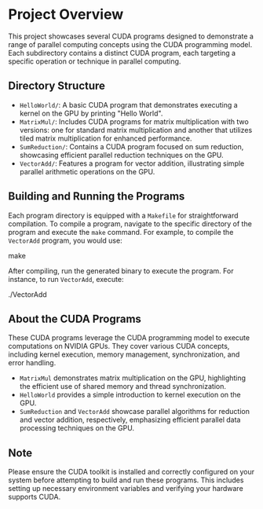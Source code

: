 # Project Overview

This project showcases several CUDA programs designed to demonstrate a range of parallel computing concepts using the CUDA programming model. Each subdirectory contains a distinct CUDA program, each targeting a specific operation or technique in parallel computing.

## Directory Structure

- `HelloWorld/`: A basic CUDA program that demonstrates executing a kernel on the GPU by printing "Hello World".
- `MatrixMul/`: Includes CUDA programs for matrix multiplication with two versions: one for standard matrix multiplication and another that utilizes tiled matrix multiplication for enhanced performance.
- `SumReduction/`: Contains a CUDA program focused on sum reduction, showcasing efficient parallel reduction techniques on the GPU.
- `VectorAdd/`: Features a program for vector addition, illustrating simple parallel arithmetic operations on the GPU.

## Building and Running the Programs

Each program directory is equipped with a `Makefile` for straightforward compilation. To compile a program, navigate to the specific directory of the program and execute the `make` command. For example, to compile the `VectorAdd` program, you would use:

make

After compiling, run the generated binary to execute the program. For instance, to run `VectorAdd`, execute:

./VectorAdd

## About the CUDA Programs

These CUDA programs leverage the CUDA programming model to execute computations on NVIDIA GPUs. They cover various CUDA concepts, including kernel execution, memory management, synchronization, and error handling.

- `MatrixMul` demonstrates matrix multiplication on the GPU, highlighting the efficient use of shared memory and thread synchronization.
- `HelloWorld` provides a simple introduction to kernel execution on the GPU.
- `SumReduction` and `VectorAdd` showcase parallel algorithms for reduction and vector addition, respectively, emphasizing efficient parallel data processing techniques on the GPU.

## Note

Please ensure the CUDA toolkit is installed and correctly configured on your system before attempting to build and run these programs. This includes setting up necessary environment variables and verifying your hardware supports CUDA.
